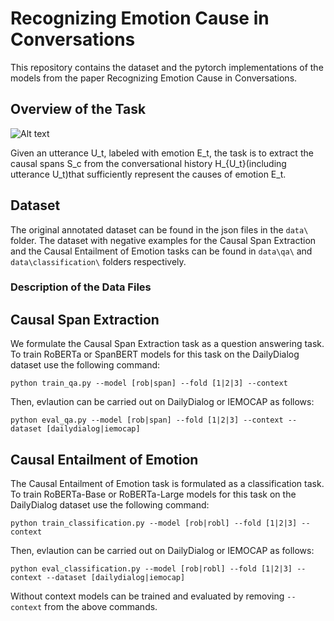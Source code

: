 # Recognizing Emotion Cause in Conversations

This repository contains the dataset and the pytorch implementations of the models from the paper Recognizing Emotion Cause in Conversations.

## Overview of the Task

![Alt text](figs/RECCON.png?raw=true "Task Details")

Given an utterance U_t, labeled with emotion E_t, the task is to extract the causal spans S_c from the conversational history H_{U_t}(including utterance U_t)that sufficiently represent the causes of emotion E_t.

## Dataset

The original annotated dataset can be found in the json files in the `data\` folder. The dataset with negative examples for the Causal Span Extraction and the Causal Entailment of Emotion tasks can be found in `data\qa\` and `data\classification\` folders respectively.

### Description of the Data Files

## Causal Span Extraction

We formulate the Causal Span Extraction task as a question answering task. To train RoBERTa or SpanBERT models for this task on the DailyDialog dataset use the following command:

`python train_qa.py --model [rob|span] --fold [1|2|3] --context`

Then, evlaution can be carried out on DailyDialog or IEMOCAP as follows:

`python eval_qa.py --model [rob|span] --fold [1|2|3] --context --dataset [dailydialog|iemocap]`


## Causal Entailment of Emotion

The Causal Entailment of Emotion task is formulated as a classification task. To train RoBERTa-Base or RoBERTa-Large models for this task on the DailyDialog dataset use the following command:

`python train_classification.py --model [rob|robl] --fold [1|2|3] --context`

Then, evlaution can be carried out on DailyDialog or IEMOCAP as follows:

`python eval_classification.py --model [rob|robl] --fold [1|2|3] --context --dataset [dailydialog|iemocap]`

Without context models can be trained and evaluated by removing `--context` from the above commands.
